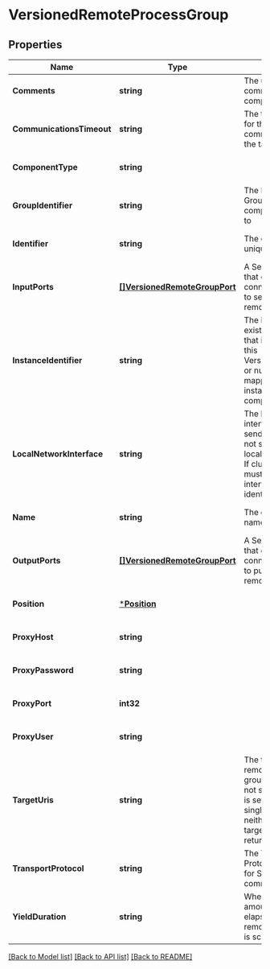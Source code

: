# VersionedRemoteProcessGroup

## Properties
Name | Type | Description | Notes
------------ | ------------- | ------------- | -------------
**Comments** | **string** | The user-supplied comments for the component | [optional] [default to null]
**CommunicationsTimeout** | **string** | The time period used for the timeout when communicating with the target. | [optional] [default to null]
**ComponentType** | **string** |  | [optional] [default to null]
**GroupIdentifier** | **string** | The ID of the Process Group that this component belongs to | [optional] [default to null]
**Identifier** | **string** | The component&#x27;s unique identifier | [optional] [default to null]
**InputPorts** | [**[]VersionedRemoteGroupPort**](VersionedRemoteGroupPort.md) | A Set of Input Ports that can be connected to, in order to send data to the remote NiFi instance | [optional] [default to null]
**InstanceIdentifier** | **string** | The instance ID of an existing component that is described by this VersionedComponent, or null if this is not mapped to an instantiated component | [optional] [default to null]
**LocalNetworkInterface** | **string** | The local network interface to send/receive data. If not specified, any local address is used. If clustered, all nodes must have an interface with this identifier. | [optional] [default to null]
**Name** | **string** | The component&#x27;s name | [optional] [default to null]
**OutputPorts** | [**[]VersionedRemoteGroupPort**](VersionedRemoteGroupPort.md) | A Set of Output Ports that can be connected to, in order to pull data from the remote NiFi instance | [optional] [default to null]
**Position** | [***Position**](Position.md) |  | [optional] [default to null]
**ProxyHost** | **string** |  | [optional] [default to null]
**ProxyPassword** | **string** |  | [optional] [default to null]
**ProxyPort** | **int32** |  | [optional] [default to null]
**ProxyUser** | **string** |  | [optional] [default to null]
**TargetUris** | **string** | The target URIs of the remote process group. If target uris is not set but target uri is set, then returns the single target uri. If neither target uris nor target uri is set, then returns null. | [optional] [default to null]
**TransportProtocol** | **string** | The Transport Protocol that is used for Site-to-Site communications | [optional] [default to null]
**YieldDuration** | **string** | When yielding, this amount of time must elapse before the remote process group is scheduled again. | [optional] [default to null]

[[Back to Model list]](../README.md#documentation-for-models) [[Back to API list]](../README.md#documentation-for-api-endpoints) [[Back to README]](../README.md)

